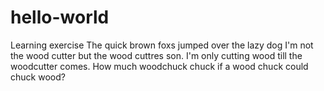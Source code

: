 # hello-world
Learning exercise
The quick brown foxs jumped over the lazy dog
I'm not the wood cutter but the wood cuttres son. I'm only cutting wood till the woodcutter comes.
How much woodchuck chuck if a wood chuck could chuck wood?
